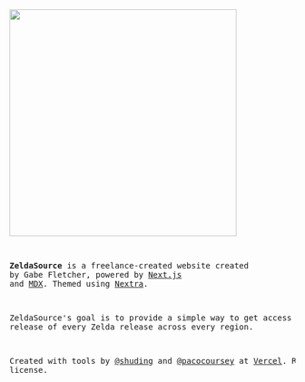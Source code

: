<img src="https://user-images.githubusercontent.com/116841381/198433978-ecfd91e4-8931-4b00-847c-1ee9ae514957.png" width="400" /> 
<pre>

**ZeldaSource** is a freelance-created website created by Gabe Fletcher, powered by [Next.js](https://nextjs.org) and [MDX](https://mdxjs.com).
Themed using [Nextra](https://github.com/shuding/nextra/tree/core).

ZeldaSource's goal is to provide a simple way to get access to every release of every Zelda release across every region. 

Created with tools by [@shuding](https://github.com/shuding) and [@pacocoursey](https://github.com/pacocoursey) at [Vercel](https://vercel.com). Released under the MIT license.
<pre>
